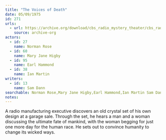 ```yaml
---
title: "The Voices of Death"
date: 05/09/1975
id: 271
urls: 
  - url: https://archive.org/download/cbs_radio_mystery_theater/cbs_radio_mystery_theater-0251-0300.zip/cbs_radio_mystery_theater-0251-0300%2Fcbsrmt_0271_the_voices_of_death.mp3
    source: archive-org
actors:  
  - id: 27
    name: Norman Rose  
  - id: 60
    name: Mary Jane Higby  
  - id: 95
    name: Earl Hammond  
  - id: 38
    name: Ian Martin
writers:  
  - id: 13
    name: Sam Dann
searchable: Norman Rose,Mary Jane Higby,Earl Hammond,Ian Martin Sam Dann
notes:  
---
```

A radio manufacturing executive discovers an old crystal set of his own design at a garage sale. Through the set, he hears a man and a woman discussing the ultimate fate of mankind, with the woman begging for just one more day for the human race. He sets out to convince humanity to change its wicked ways.